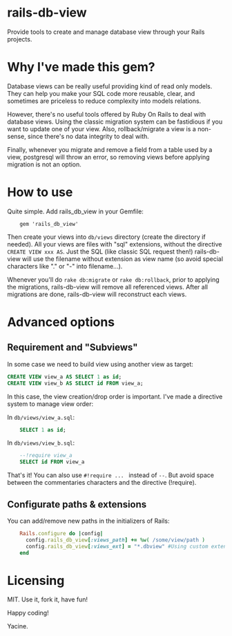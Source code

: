 # rails-db-view

Provide tools to create and manage database view through your Rails projects.

# Why I've made this gem?

Database views can be really useful providing kind of read only models.
They can help you make your SQL code more reusable, clear, and sometimes are priceless to reduce complexity into models relations.

However, there's no useful tools offered by Ruby On Rails to deal with database views.
Using the classic migration system can be fastidious if you want to update one of your view.
Also, rollback/migrate a view is a non-sense, since there's no data integrity to deal with.

Finally, whenever you migrate and remove a field from a table used by a view, postgresql will throw an error, so removing views before applying migration is not an option.

# How to use

Quite simple. Add rails_db_view in your Gemfile:

```Gemfile
    gem 'rails_db_view'
```

Then create your views into `db/views` directory (create the directory if needed).
All your views are files with "sql" extensions, without the directive `CREATE VIEW xxx AS`.
Just the SQL (like classic SQL request then!)
rails-db-view will use the filename without extension as view name (so avoid special characters like "." or "-" into filename...).

Whenever you'll do `rake db:migrate` or `rake db:rollback`, prior to applying the migrations, rails-db-view will remove all referenced views. After all migrations are done, rails-db-view will reconstruct each views.

# Advanced options

## Requirement and "Subviews"

In some case we need to build view using another view as target:

```SQL
CREATE VIEW view_a AS SELECT 1 as id;
CREATE VIEW view_b AS SELECT id FROM view_a;
```

In this case, the view creation/drop order is important. I've made a directive system to manage view order:

In `db/views/view_a.sql`:

```SQL
    SELECT 1 as id;
```

In `db/views/view_b.sql`:

```SQL
    --!require view_a
    SELECT id FROM view_a
```

That's it! You can also use `#!require ... ` instead of `--`. But avoid space between the commentaries characters and the directive (!require).

## Configurate paths & extensions

You can add/remove new paths in the initializers of Rails:

```ruby
    Rails.configure do |config|
      config.rails_db_view[:views_path] += %w( /some/view/path )
      config.rails_db_view[:views_ext] = "*.dbview" #Using custom extensions to override default ".sql" extension.
    end
```

# Licensing

MIT. Use it, fork it, have fun!

Happy coding!

Yacine.